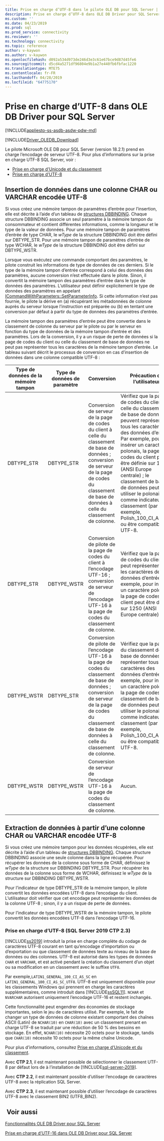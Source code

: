 ```yaml
---
title: Prise en charge d’UTF-8 dans le pilote OLE DB pour SQL Server | Microsoft Docs
description: Prise en charge d’UTF-8 dans OLE DB Driver pour SQL Server
ms.custom: ''
ms.date: 04/23/2019
ms.prod: sql
ms.prod_service: connectivity
ms.reviewer: ''
ms.technology: connectivity
ms.topic: reference
author: v-kaywon
ms.author: v-kaywon
ms.openlocfilehash: d092a534d973de246d3e3c61e67bce9d87d45fe6
ms.sourcegitcommit: d5cd4a5271df96804e9b1a27e440fb6fbfac1220
ms.translationtype: MTE75
ms.contentlocale: fr-FR
ms.lasthandoff: 04/28/2019
ms.locfileid: "64775170"
---
```

# <a name="utf-8-support-in-ole-db-driver-for-sql-server"></a>Prise en charge d’UTF-8 dans OLE DB Driver pour SQL Server
[!INCLUDE[appliesto-ss-asdb-asdw-pdw-md](../../../includes/appliesto-ss-asdb-asdw-pdw-md.md)]

[!INCLUDE[Driver_OLEDB_Download](../../../includes/driver_oledb_download.md)]

Le pilote Microsoft OLE DB pour SQL Server (version 18.2.1) prend en charge l’encodage de serveur UTF-8. Pour plus d’informations sur la prise en charge UTF-8 SQL Server, voir :
- [Prise en charge d'Unicode et du classement](../../../relational-databases/collations/collation-and-unicode-support.md)
- [Prise en charge d’UTF-8](#ctp23)

## <a name="data-insertion-into-a-utf-8-encoded-char-or-varchar-column"></a>Insertion de données dans une colonne CHAR ou VARCHAR encodée UTF-8
Si vous créez une mémoire tampon de paramètres d’entrée pour l’insertion, elle est décrite à l’aide d’un tableau de [structures DBBINDING](https://go.microsoft.com/fwlink/?linkid=2071182). Chaque structure DBBINDING associe un seul paramètre à la mémoire tampon du consommateur et contient différentes informations, comme la longueur et le type de la valeur de données. Pour une mémoire tampon de paramètres d’entrée de type CHAR, le *wType* de la structure DBBINDING doit être défini sur DBTYPE_STR. Pour une mémoire tampon de paramètres d’entrée de type WCHAR, le *wType* de la structure DBBINDING doit être défini sur DBTYPE_WSTR.

Lorsque vous exécutez une commande comportant des paramètres, le pilote construit les informations de type de données de ces derniers. Si le type de la mémoire tampon d’entrée correspond à celui des données des paramètres, aucune conversion n’est effectuée dans le pilote. Sinon, il convertit la mémoire tampon des paramètres d’entrée dans le type de données des paramètres. L’utilisateur peut définir explicitement le type de données des paramètres en appelant [ICommandWithParameters::SetParameterInfo](https://go.microsoft.com/fwlink/?linkid=2071577). Si cette information n’est pas fournie, le pilote la dérive en (a) récupérant les métadonnées de colonne auprès du serveur lorsque l’instruction est préparée ou (b) en tentant une conversion par défaut à partir du type de données des paramètres d’entrée.

La mémoire tampon des paramètres d’entrée peut être convertie dans le classement de colonne du serveur par le pilote ou par le serveur en fonction du type de données de la mémoire tampon d’entrée et des paramètres. Lors de la conversion, il y a un risque de perte de données si la page de codes du client ou celle du classement de base de données ne peut pas représenter tous les caractères de la mémoire tampon d’entrée. Le tableau suivant décrit le processus de conversion en cas d’insertion de données dans une colonne compatible UTF-8 :

|Type de données de la mémoire tampon|Type de données de paramètre|Conversion|Précaution de l’utilisateur|
|---             |---                |---       |---            |
|DBTYPE_STR|DBTYPE_STR|Conversion de serveur de la page de codes du client à celle du classement de base de données ; conversion de serveur de la page de codes du classement de base de données à celle du classement de colonne.|Vérifiez que la page de codes du client et celle du classement de base de données peuvent représenter tous les caractères des données d’entrée. Par exemple, pour insérer un caractère polonais, la page de codes du client peut être définie sur 1250 (ANSI Europe centrale) ; le classement de base de données peut utiliser le polonais comme indicateur de classement (par exemple, Polish_100_CI_AS_SC) ou être compatible UTF-8.|
|DBTYPE_STR|DBTYPE_WSTR|Conversion de pilote de la page de codes du client à l’encodage UTF-16 ; conversion de serveur de l’encodage UTF-16 à la page de codes du classement de colonne.|Vérifiez que la page de codes du client peut représenter tous les caractères des données d’entrée. Par exemple, pour insérer un caractère polonais, la page de codes du client peut être définie sur 1250 (ANSI Europe centrale).|
|DBTYPE_WSTR|DBTYPE_STR|Conversion de pilote de l’encodage UTF-16 à la page de codes du classement de base de données ; conversion de serveur de la page de codes du classement de base de données à celle du classement de colonne.|Vérifiez que la page du classement de base de données peut représenter tous les caractères des données d’entrée. Par exemple, pour insérer un caractère polonais, la page de codes du classement de base de données peut utiliser le polonais comme indicateur de classement (par exemple, Polish_100_CI_AS_SC) ou être compatible UTF-8.|
|DBTYPE_WSTR|DBTYPE_WSTR|Conversion de serveur de l’encodage UTF-16 à la page de codes du classement de colonne.|Aucun.|

## <a name="data-retrieval-from-a-utf-8-encoded-char-or-varchar-column"></a>Extraction de données à partir d’une colonne CHAR ou VARCHAR encodée UTF-8
Si vous créez une mémoire tampon pour les données récupérées, elle est décrite à l’aide d’un tableau de [structures DBBINDING](https://go.microsoft.com/fwlink/?linkid=2071182). Chaque structure DBBINDING associe une seule colonne dans la ligne récupérée. Pour récupérer les données de la colonne sous forme de CHAR, définissez le *wType* de la structure sur DBBINDING DBTYPE_STR. Pour récupérer les données de la colonne sous forme de WCHAR, définissez le *wType* de la structure sur DBBINDING DBTYPE_WSTR.

Pour l’indicateur de type DBTYPE_STR de la mémoire tampon, le pilote convertit les données encodées UTF-8 dans l’encodage du client. L’utilisateur doit vérifier que cet encodage peut représenter les données de la colonne UTF-8 ; sinon, il y a un risque de perte de données.

Pour l’indicateur de type DBTYPE_WSTR de la mémoire tampon, le pilote convertit les données encodées UTF-8 dans l’encodage UTF-16.

<a name="ctp23"></a>

### <a name="utf-8-support-sql-server-2019-ctp-23"></a>Prise en charge d’UTF-8 (SQL Server 2019 CTP 2.3)

[!INCLUDE[ss2019](../../../includes/sssqlv15-md.md)] introduit la prise en charge complète du codage de caractères UTF-8 courant en tant qu’encodage d’importation ou d’exportation ou que classement de données texte au niveau de la base de données ou des colonnes. UTF-8 est autorisé dans les types de données `CHAR` et `VARCHAR`, et est activé pendant la création du classement d’un objet ou sa modification en un classement avec le suffixe `UTF8`.

Par exemple,`LATIN1_GENERAL_100_CI_AS_SC` en `LATIN1_GENERAL_100_CI_AS_SC_UTF8`. UTF-8 est uniquement disponible pour les classements Windows qui prennent en charge les caractères supplémentaires, comme introduit dans [!INCLUDE[ssSQL11](../../../includes/sssql11-md.md)]. `NCHAR` et `NVARCHAR` autorisent uniquement l’encodage UTF-16 et restent inchangés.

Cette fonctionnalité peut engendrer des économies de stockage importantes, selon le jeu de caractères utilisé. Par exemple, le fait de changer un type de données de colonne existant comportant des chaînes ASCII (Latin) de `NCHAR(10)` en `CHAR(10)` avec un classement prenant en charge UTF-8 se traduit par une réduction de 50 % des besoins en stockage. En effet, `NCHAR(10)` nécessite 20 octets pour le stockage, tandis que `CHAR(10)` nécessite 10 octets pour la même chaîne Unicode.

Pour plus d’informations, consultez [Prise en charge d’Unicode et du classement](../../../relational-databases/collations/collation-and-unicode-support.md).

Avec **CTP 2.1**, il est maintenant possible de sélectionner le classement UTF-8 par défaut lors de à l’installation de [!INCLUDE[sql-server-2019](../../../includes/sssqlv15-md.md)].

Avec **CTP 2.2**, il est maintenant possible d’utiliser l’encodage de caractères UTF-8 avec la réplication SQL Server.

Avec **CTP 2.3**, il est maintenant possible d’utiliser l’encodage de caractères UTF-8 avec le classement BIN2 (UTF8_BIN2).

## <a name="see-also"></a> Voir aussi  
[Fonctionnalités OLE DB Driver pour SQL Server](../../oledb/features/oledb-driver-for-sql-server-features.md) 

[Prise en charge d’UTF-16 dans OLE DB Driver pour SQL Server](../../oledb/features/utf-16-support-in-oledb-driver-for-sql-server.md)    
  
  
